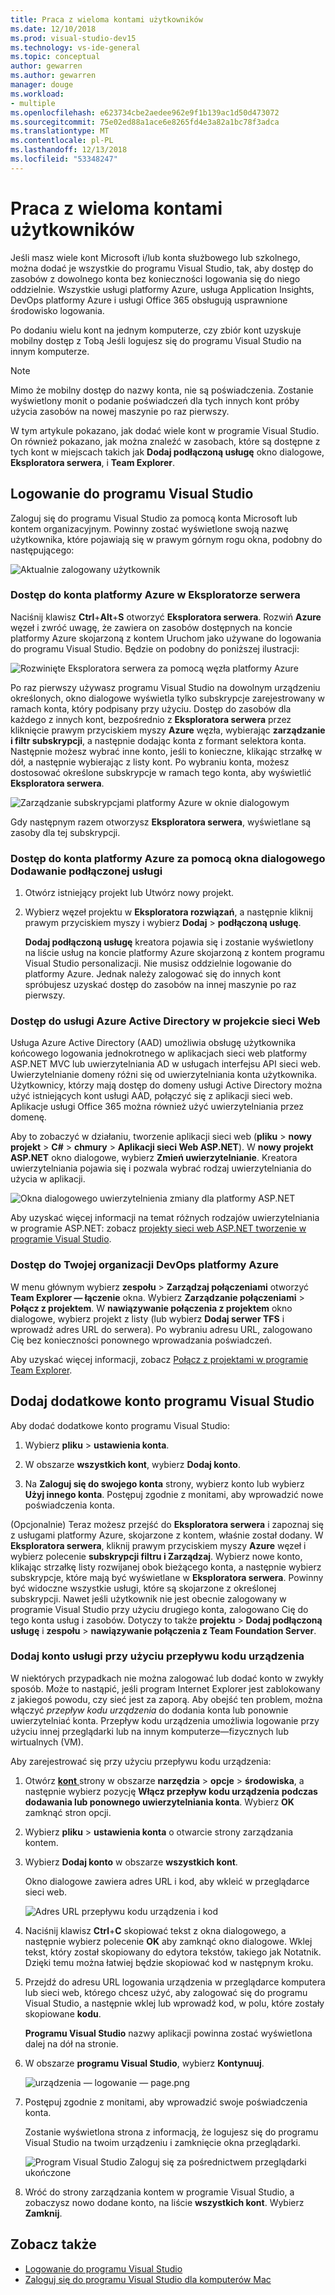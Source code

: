 ```yaml
---
title: Praca z wieloma kontami użytkowników
ms.date: 12/10/2018
ms.prod: visual-studio-dev15
ms.technology: vs-ide-general
ms.topic: conceptual
author: gewarren
ms.author: gewarren
manager: douge
ms.workload:
- multiple
ms.openlocfilehash: e623734cbe2aedee962e9f1b139ac1d50d473072
ms.sourcegitcommit: 75e02ed88a1ace6e8265fd4e3a82a1bc78f3adca
ms.translationtype: MT
ms.contentlocale: pl-PL
ms.lasthandoff: 12/13/2018
ms.locfileid: "53348247"
---
```

# <a name="work-with-multiple-user-accounts"></a>Praca z wieloma kontami użytkowników

Jeśli masz wiele kont Microsoft i/lub konta służbowego lub szkolnego, można dodać je wszystkie do programu Visual Studio, tak, aby dostęp do zasobów z dowolnego konta bez konieczności logowania się do niego oddzielnie. Wszystkie usługi platformy Azure, usługa Application Insights, DevOps platformy Azure i usługi Office 365 obsługują usprawnione środowisko logowania.

Po dodaniu wielu kont na jednym komputerze, czy zbiór kont uzyskuje mobilny dostęp z Tobą Jeśli logujesz się do programu Visual Studio na innym komputerze.

> [!NOTE]
> Mimo że mobilny dostęp do nazwy konta, nie są poświadczenia. Zostanie wyświetlony monit o podanie poświadczeń dla tych innych kont próby użycia zasobów na nowej maszynie po raz pierwszy.

W tym artykule pokazano, jak dodać wiele kont w programie Visual Studio. On również pokazano, jak można znaleźć w zasobach, które są dostępne z tych kont w miejscach takich jak **Dodaj podłączoną usługę** okno dialogowe, **Eksploratora serwera**, i **Team Explorer**.

## <a name="sign-in-to-visual-studio"></a>Logowanie do programu Visual Studio

Zaloguj się do programu Visual Studio za pomocą konta Microsoft lub kontem organizacyjnym. Powinny zostać wyświetlone swoją nazwę użytkownika, które pojawiają się w prawym górnym rogu okna, podobny do następującego:

![Aktualnie zalogowany użytkownik](../ide/media/vs2015_username.png)

### <a name="access-your-azure-account-in-server-explorer"></a>Dostęp do konta platformy Azure w Eksploratorze serwera

Naciśnij klawisz **Ctrl**+**Alt**+**S** otworzyć **Eksploratora serwera**. Rozwiń **Azure** węzeł i zwróć uwagę, że zawiera on zasobów dostępnych na koncie platformy Azure skojarzoną z kontem Uruchom jako używane do logowania do programu Visual Studio. Będzie on podobny do poniższej ilustracji:

![Rozwinięte Eksploratora serwera za pomocą węzła platformy Azure](../ide/media/work-with-multiple-user-accounts/server-explorer.png)

Po raz pierwszy używasz programu Visual Studio na dowolnym urządzeniu określonych, okno dialogowe wyświetla tylko subskrypcje zarejestrowany w ramach konta, który podpisany przy użyciu. Dostęp do zasobów dla każdego z innych kont, bezpośrednio z **Eksploratora serwera** przez kliknięcie prawym przyciskiem myszy **Azure** węzła, wybierając **zarządzanie i filtr subskrypcji**, a następnie dodając konta z formant selektora konta. Następnie możesz wybrać inne konto, jeśli to konieczne, klikając strzałkę w dół, a następnie wybierając z listy kont. Po wybraniu konta, możesz dostosować określone subskrypcje w ramach tego konta, aby wyświetlić **Eksploratora serwera**.

![Zarządzanie subskrypcjami platformy Azure w oknie dialogowym](../ide/media/vs2015_manage_subs.png)

Gdy następnym razem otworzysz **Eksploratora serwera**, wyświetlane są zasoby dla tej subskrypcji.

### <a name="access-your-azure-account-via-add-connected-service-dialog"></a>Dostęp do konta platformy Azure za pomocą okna dialogowego Dodawanie podłączonej usługi

1. Otwórz istniejący projekt lub Utwórz nowy projekt.

1. Wybierz węzeł projektu w **Eksploratora rozwiązań**, a następnie kliknij prawym przyciskiem myszy i wybierz **Dodaj** > **podłączoną usługę**.

   **Dodaj podłączoną usługę** kreatora pojawia się i zostanie wyświetlony na liście usług na koncie platformy Azure skojarzoną z kontem programu Visual Studio personalizacji. Nie musisz oddzielnie logowanie do platformy Azure. Jednak należy zalogować się do innych kont spróbujesz uzyskać dostęp do zasobów na innej maszynie po raz pierwszy.

### <a name="access-azure-active-directory-in-a-web-project"></a>Dostęp do usługi Azure Active Directory w projekcie sieci Web

Usługa Azure Active Directory (AAD) umożliwia obsługę użytkownika końcowego logowania jednokrotnego w aplikacjach sieci web platformy ASP.NET MVC lub uwierzytelniania AD w usługach interfejsu API sieci web. Uwierzytelnianie domeny różni się od uwierzytelniania konta użytkownika. Użytkownicy, którzy mają dostęp do domeny usługi Active Directory można użyć istniejących kont usługi AAD, połączyć się z aplikacji sieci web. Aplikacje usługi Office 365 można również użyć uwierzytelniania przez domenę.

Aby to zobaczyć w działaniu, tworzenie aplikacji sieci web (**pliku** > **nowy projekt** > **C#** > **chmury**  >  **Aplikacji sieci Web ASP.NET**). W **nowy projekt ASP.NET** okno dialogowe, wybierz **Zmień uwierzytelnianie**. Kreatora uwierzytelniania pojawia się i pozwala wybrać rodzaj uwierzytelniania do użycia w aplikacji.

![Okna dialogowego uwierzytelnienia zmiany dla platformy ASP.NET](../ide/media/vs2015_change_authentication.png)

Aby uzyskać więcej informacji na temat różnych rodzajów uwierzytelniania w programie ASP.NET: zobacz [projekty sieci web ASP.NET tworzenie w programie Visual Studio](/aspnet/visual-studio/overview/2013/creating-web-projects-in-visual-studio#authentication-methods).

### <a name="access-your-azure-devops-organization"></a>Dostęp do Twojej organizacji DevOps platformy Azure

W menu głównym wybierz **zespołu** > **Zarządzaj połączeniami** otworzyć **Team Explorer — łączenie** okna. Wybierz **Zarządzanie połączeniami** > **Połącz z projektem**. W **nawiązywanie połączenia z projektem** okno dialogowe, wybierz projekt z listy (lub wybierz **Dodaj serwer TFS** i wprowadź adres URL do serwera). Po wybraniu adresu URL, zalogowano Cię bez konieczności ponownego wprowadzania poświadczeń.

Aby uzyskać więcej informacji, zobacz [Połącz z projektami w programie Team Explorer](connect-team-project.md).

## <a name="add-an-additional-account-to-visual-studio"></a>Dodaj dodatkowe konto programu Visual Studio

Aby dodać dodatkowe konto programu Visual Studio:

1. Wybierz **pliku** > **ustawienia konta**.

1. W obszarze **wszystkich kont**, wybierz **Dodaj konto**.

1. Na **Zaloguj się do swojego konta** strony, wybierz konto lub wybierz **Użyj innego konta**. Postępuj zgodnie z monitami, aby wprowadzić nowe poświadczenia konta.

(Opcjonalnie) Teraz możesz przejść do **Eksploratora serwera** i zapoznaj się z usługami platformy Azure, skojarzone z kontem, właśnie został dodany. W **Eksploratora serwera**, kliknij prawym przyciskiem myszy **Azure** węzeł i wybierz polecenie **subskrypcji filtru i Zarządzaj**. Wybierz nowe konto, klikając strzałkę listy rozwijanej obok bieżącego konta, a następnie wybierz subskrypcje, które mają być wyświetlane w **Eksploratora serwera**. Powinny być widoczne wszystkie usługi, które są skojarzone z określonej subskrypcji. Nawet jeśli użytkownik nie jest obecnie zalogowany w programie Visual Studio przy użyciu drugiego konta, zalogowano Cię do tego konta usług i zasobów. Dotyczy to także **projektu** > **Dodaj podłączoną usługę** i **zespołu** > **nawiązywanie połączenia z Team Foundation Server**.

### <a name="add-an-account-using-device-code-flow"></a>Dodaj konto usługi przy użyciu przepływu kodu urządzenia

W niektórych przypadkach nie można zalogować lub dodać konto w zwykły sposób. Może to nastąpić, jeśli program Internet Explorer jest zablokowany z jakiegoś powodu, czy sieć jest za zaporą. Aby obejść ten problem, można włączyć *przepływ kodu urządzenia* do dodania konta lub ponownie uwierzytelniać konta. Przepływ kodu urządzenia umożliwia logowanie przy użyciu innej przeglądarki lub na innym komputerze&mdash;fizycznych lub wirtualnych (VM).

Aby zarejestrować się przy użyciu przepływu kodu urządzenia:

1. Otwórz [ **kont** ](reference/accounts-environment-options-dialog-box.md) strony w obszarze **narzędzia** > **opcje** > **środowiska**, a następnie wybierz pozycję **Włącz przepływ kodu urządzenia podczas dodawania lub ponownego uwierzytelniania konta**. Wybierz **OK** zamknąć stron opcji.

1. Wybierz **pliku** > **ustawienia konta** o otwarcie strony zarządzania kontem.

1. Wybierz **Dodaj konto** w obszarze **wszystkich kont**.

   Okno dialogowe zawiera adres URL i kod, aby wkleić w przeglądarce sieci web.

   ![Adres URL przepływu kodu urządzenia i kod](media/work-with-multiple-user-accounts/device-login-code.png)

1. Naciśnij klawisz **Ctrl**+**C** skopiować tekst z okna dialogowego, a następnie wybierz polecenie **OK** aby zamknąć okno dialogowe. Wklej tekst, który został skopiowany do edytora tekstów, takiego jak Notatnik. Dzięki temu można łatwiej będzie skopiować kod w następnym kroku.

1. Przejdź do adresu URL logowania urządzenia w przeglądarce komputera lub sieci web, którego chcesz użyć, aby zalogować się do programu Visual Studio, a następnie wklej lub wprowadź kod, w polu, które zostały skopiowane **kodu**.

   **Programu Visual Studio** nazwy aplikacji powinna zostać wyświetlona dalej na dół na stronie.

1. W obszarze **programu Visual Studio**, wybierz **Kontynuuj**.

   ![urządzenia — logowanie — page.png](media/work-with-multiple-user-accounts/device-login-page.png)

1. Postępuj zgodnie z monitami, aby wprowadzić swoje poświadczenia konta.

   Zostanie wyświetlona strona z informacją, że logujesz się do programu Visual Studio na twoim urządzeniu i zamknięcie okna przeglądarki.

   ![Program Visual Studio Zaloguj się za pośrednictwem przeglądarki ukończone](media/work-with-multiple-user-accounts/sign-in-browser-complete.png)

1. Wróć do strony zarządzania kontem w programie Visual Studio, a zobaczysz nowo dodane konto, na liście **wszystkich kont**. Wybierz **Zamknij**.

## <a name="see-also"></a>Zobacz także

- [Logowanie do programu Visual Studio](signing-in-to-visual-studio.md)
- [Zaloguj się do programu Visual Studio dla komputerów Mac](/visualstudio/mac/signing-in)
